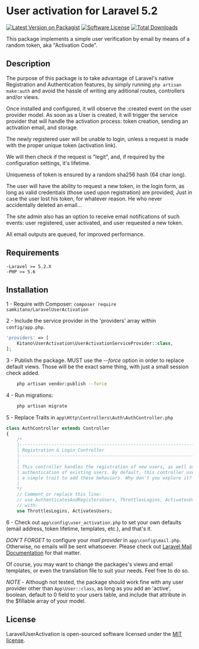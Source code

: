 # User activation for Laravel 5.2

[![Latest Version on Packagist](https://img.shields.io/packagist/dt/samkitano/laravel-user-activation.svg?style=flat-square)](https://packagist.org/packages/samkitano/laravel-user-activation)
[![Software License](https://img.shields.io/badge/license-MIT-brightgreen.svg?style=flat-square)](LICENSE.md)
[![Total Downloads](https://img.shields.io/packagist/dt/samkitano/laravel-user-activation.svg?style=flat-square)](https://packagist.org/packages/samkitano/laravel-user-activation)

This package implements a simple user verification by email by means of a random token, aka "Activation Code".

## Description

The purpose of this package is to take advantage of Laravel's native Registration and Authentication features, by simply
running `php artisan make:auth` and avoid the hassle of writing any aditional routes, controllers and/or views.

Once installed and configured, it will observe the :created event on the user provider model. As soon as a User is created,
it will trigger the service provider that will handle the activation process: token creation, sending an activation email,
and storage.

The newly registered user will be unable to login, unless a request is made with the proper unique token (activation link).

We will then check if the request is "legit", and, if required by the configuration settings, it's lifetime.

Uniqueness of token is ensured by a random sha256 hash (64 char long).

The user will have the ability to request a new token, in the login form, as long as valid credentials
(those used upon registration) are provided; Just in case the user lost his token,
for whatever reason. He who never accidentally deleted an email...

The site admin also has an option to receive email notifications of such events:
user registered, user activated, and user requested a new token.

All email outputs are queued, for improved performance.

## Requirements

	-Laravel >= 5.2.X
	-PHP >= 5.6

## Installation

1 - Require with Composer: `composer require samkitano/LaravelUserActivation`

2 - Include the service provider in the 'providers' array within `config/app.php`.

```php
'providers' => [
    Kitano\UserActivation\UserActivationServiceProvider::class,
];
```

3 - Publish the package. MUST use the *--force* option in order to replace default views. Those will be the exact same thing, with just a small session check added.

```bash
    php artisan vendor:publish --force
```

4 - Run migrations:
```bash
    php artisan migrate
```

5 - Replace Traits in  `app\Http\Controllers\Auth\AuthController.php`

```php
class AuthController extends Controller
{
    /*
    |--------------------------------------------------------------------------
    | Registration & Login Controller
    |--------------------------------------------------------------------------
    |
    | This controller handles the registration of new users, as well as the
    | authentication of existing users. By default, this controller uses
    | a simple trait to add these behaviors. Why don't you explore it?
    |
    */
    // Comment or replace this line:
    // use AuthenticatesAndRegistersUsers, ThrottlesLogins, ActivatesUsers;
    // with:
    use ThrottlesLogins, ActivatesUsers;

```

6 - Check out `app\config\user_activation.php` to set your own defaults (email address, token lifetime,
templates, etc.), and that's it.

*DON'T FORGET* to configure your *mail provider* in `app\config\mail.php`. Otherwise, no emails will be sent whatsoever.
Please check out [Laravel Mail Documentation](https://laravel.com/docs/5.2/mail) for that matter.

Of course, you may want to change the packages's views and email templates, or even the translation file to suit your needs. Feel free to do so.

*NOTE* - Although not tested, the package should work fine with any user provider other than `App\User::class`,
as long as you add an 'active', boolean, default to 0 field to your users table, and include that attribute in the $fillable
array of your model.

## License

LaravelUserActivation is open-sourced software licensed under the [MIT license](http://opensource.org/licenses/MIT).
